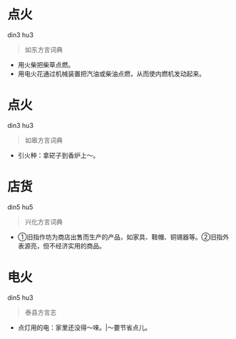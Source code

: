 # 点火
din3 hu3
> 如东方言词典
- 用火柴把柴草点燃。
- 用电火花通过机械装置把汽油或柴油点燃，从而使内燃机发动起来。

# 点火
din3 hu3
> 如皋方言词典
- 引火种：拿硭子到香炉上～。

# 店货
din5 hu5
> 兴化方言词典
- ①旧指作坊为商店出售而生产的产品，如家具、鞋帽、铜锡器等。②旧指外表源亮，但不经济实用的商品。

# 电火
din5 hu3
> 泰县方言志
- 点灯用的电：家里还没得～唻。|～要节省点儿。
